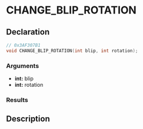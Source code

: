 # CHANGE_BLIP_ROTATION

## Declaration
```cpp
// 0x3AF307B1
void CHANGE_BLIP_ROTATION(int blip, int rotation);
```

### Arguments
- **int:** blip
- **int:** rotation

### Results

## Description
